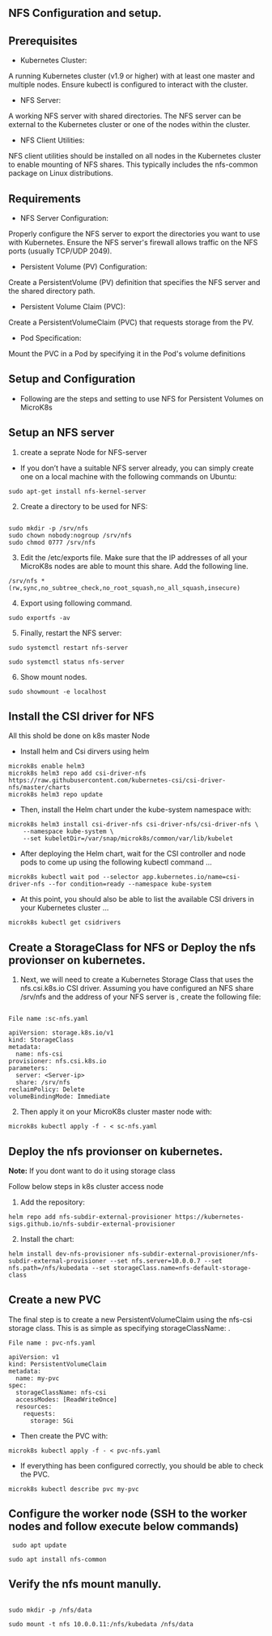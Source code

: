 ## NFS  Configuration and setup.


## Prerequisites

- Kubernetes Cluster:

A running Kubernetes cluster (v1.9 or higher) with at least one master and multiple nodes.
Ensure kubectl is configured to interact with the cluster.

- NFS Server:

A working NFS server with shared directories. The NFS server can be external to the Kubernetes cluster or one of the nodes within the cluster.

- NFS Client Utilities:

NFS client utilities should be installed on all nodes in the Kubernetes cluster to enable mounting of NFS shares. This typically includes the nfs-common package on Linux distributions.

## Requirements
- NFS Server Configuration:

Properly configure the NFS server to export the directories you want to use with Kubernetes.
Ensure the NFS server's firewall allows traffic on the NFS ports (usually TCP/UDP 2049).

- Persistent Volume (PV) Configuration:

Create a PersistentVolume (PV) definition that specifies the NFS server and the shared directory path. 

- Persistent Volume Claim (PVC):

Create a PersistentVolumeClaim (PVC) that requests storage from the PV.

- Pod Specification:

Mount the PVC in a Pod by specifying it in the Pod's volume definitions

## Setup and Configuration 

- Following are the steps and setting to use  NFS for Persistent Volumes on MicroK8s

## Setup an NFS server

1. create a seprate Node for NFS-server

- If you don’t have a suitable NFS server already, you can simply create one on a local machine with the following commands on Ubuntu:

```
sudo apt-get install nfs-kernel-server
```

2. Create a directory to be used for NFS:

```

sudo mkdir -p /srv/nfs
sudo chown nobody:nogroup /srv/nfs
sudo chmod 0777 /srv/nfs

```
3. Edit the /etc/exports file. Make sure that the IP addresses of all your MicroK8s nodes are able to mount this share. Add the following line.

```
/srv/nfs *(rw,sync,no_subtree_check,no_root_squash,no_all_squash,insecure)
```
4. Export using following command.
```
sudo exportfs -av
```
5. Finally, restart the NFS server:
```
sudo systemctl restart nfs-server

sudo systemctl status nfs-server
```
6. Show mount nodes.
```
sudo showmount -e localhost
```

## Install the CSI driver for NFS

All this shold be done on k8s master Node 

- Install helm and Csi dirvers using helm 

```
microk8s enable helm3
microk8s helm3 repo add csi-driver-nfs https://raw.githubusercontent.com/kubernetes-csi/csi-driver-nfs/master/charts
microk8s helm3 repo update

```

- Then, install the Helm chart under the kube-system namespace with:

```
microk8s helm3 install csi-driver-nfs csi-driver-nfs/csi-driver-nfs \
    --namespace kube-system \
    --set kubeletDir=/var/snap/microk8s/common/var/lib/kubelet
 ```

 - After deploying the Helm chart, wait for the CSI controller and node pods to come up using the following kubectl command …

```
microk8s kubectl wait pod --selector app.kubernetes.io/name=csi-driver-nfs --for condition=ready --namespace kube-system
```
- At this point, you should also be able to list the available CSI drivers in your Kubernetes cluster …
```
microk8s kubectl get csidrivers
```

## Create a StorageClass for NFS or Deploy the nfs provionser on kubernetes.

1. Next, we will need to create a Kubernetes Storage Class that uses the nfs.csi.k8s.io CSI driver. Assuming you have configured an NFS share /srv/nfs and the address of your NFS server is <Server-ip>, create the following file:

```

File name :sc-nfs.yaml

apiVersion: storage.k8s.io/v1
kind: StorageClass
metadata:
  name: nfs-csi
provisioner: nfs.csi.k8s.io
parameters:
  server: <Server-ip>
  share: /srv/nfs
reclaimPolicy: Delete
volumeBindingMode: Immediate

```
2. Then apply it on your MicroK8s cluster master node  with:
```
microk8s kubectl apply -f - < sc-nfs.yaml

```

## Deploy the nfs provionser on kubernetes.

<b>Note:</b> If you dont want to do it using storage class 

Follow below steps in k8s cluster access node

1. Add the repository:
```
helm repo add nfs-subdir-external-provisioner https://kubernetes-sigs.github.io/nfs-subdir-external-provisioner
```
2. Install the chart:
```
helm install dev-nfs-provisioner nfs-subdir-external-provisioner/nfs-subdir-external-provisioner --set nfs.server=10.0.0.7 --set nfs.path=/nfs/kubedata --set storageClass.name=nfs-default-storage-class
```
## Create a new PVC

The final step is to create a new PersistentVolumeClaim using the nfs-csi storage class. This is as simple as specifying storageClassName: <nfs-csi in the PVC>.

```
File name : pvc-nfs.yaml

apiVersion: v1
kind: PersistentVolumeClaim
metadata:
  name: my-pvc
spec:
  storageClassName: nfs-csi
  accessModes: [ReadWriteOnce]
  resources:
    requests:
      storage: 5Gi

```

- Then create the PVC with:

```
microk8s kubectl apply -f - < pvc-nfs.yaml

```
- If everything has been configured correctly, you should be able to check the PVC.

```
microk8s kubectl describe pvc my-pvc

```



 ## Configure the worker node (SSH to the worker nodes and follow execute below commands)
```
 sudo apt update

sudo apt install nfs-common
```
 ## Verify the nfs mount manully.
```

sudo mkdir -p /nfs/data

sudo mount -t nfs 10.0.0.11:/nfs/kubedata /nfs/data

```
